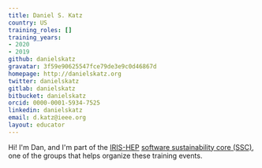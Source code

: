 ```yaml
---
title: Daniel S. Katz
country: US
training_roles: []
training_years:
- 2020
- 2019
github: danielskatz
gravatar: 3f59e90625547fce79de3e9c0d46867d
homepage: http://danielskatz.org
twitter: danielskatz
gitlab: danielskatz
bitbucket: danielskatz
orcid: 0000-0001-5934-7525
linkedin: danielskatz
email: d.katz@ieee.org
layout: educator
---
```

Hi! I'm Dan, and I'm part of the [IRIS-HEP](https://iris-hep.org) [software sustainability core (SSC)](https://iris-hep.org/ssc.html),
one of the groups that helps organize these training events.